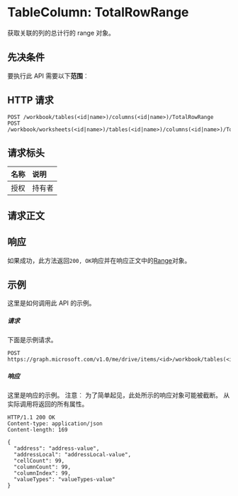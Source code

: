 # <a name="tablecolumn-totalrowrange"></a>TableColumn: TotalRowRange

获取关联的列的总计行的 range 对象。
## <a name="prerequisites"></a>先决条件
要执行此 API 需要以下**范围**︰ 
## <a name="http-request"></a>HTTP 请求
<!-- { "blockType": "ignored" } -->
```http
POST /workbook/tables(<id|name>)/columns(<id|name>)/TotalRowRange
POST /workbook/worksheets(<id|name>)/tables(<id|name>)/columns(<id|name>)/TotalRowRange

```
## <a name="request-headers"></a>请求标头
| 名称       | 说明|
|:---------------|:----------|
| 授权  | 持有者<code>|


## <a name="request-body"></a>请求正文

## <a name="response"></a>响应
如果成功，此方法返回`200, OK`响应并在响应正文中的[Range](../resources/range.md)对象。

## <a name="example"></a>示例
这里是如何调用此 API 的示例。
##### <a name="request"></a>请求
下面是示例请求。
<!-- {
  "blockType": "request",
  "name": "tablecolumn_totalrowrange"
}-->
```http
POST https://graph.microsoft.com/v1.0/me/drive/items/<id>/workbook/tables(<id|name>)/columns(<id|name>)/TotalRowRange
```

##### <a name="response"></a>响应
这里是响应的示例。 注意︰ 为了简单起见，此处所示的响应对象可能被截断。 从实际调用将返回的所有属性。
<!-- {
  "blockType": "response",
  "truncated": true,
  "@odata.type": "microsoft.graph.range"
} -->
```http
HTTP/1.1 200 OK
Content-type: application/json
Content-length: 169

{
  "address": "address-value",
  "addressLocal": "addressLocal-value",
  "cellCount": 99,
  "columnCount": 99,
  "columnIndex": 99,
  "valueTypes": "valueTypes-value"
}
```

<!-- uuid: 8fcb5dbc-d5aa-4681-8e31-b001d5168d79
2015-10-25 14:57:30 UTC -->
<!-- {
  "type": "#page.annotation",
  "description": "TableColumn: TotalRowRange",
  "keywords": "",
  "section": "documentation",
  "tocPath": ""
}-->